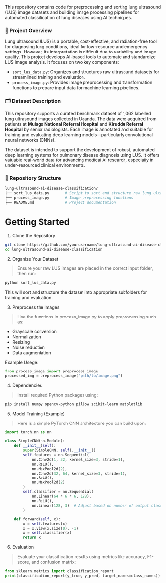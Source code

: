 This repository contains code for preprocessing and sorting lung ultrasound (LUS) image datasets and building image processing pipelines for automated classification of lung diseases using AI techniques.

### 🧠 Project Overview

Lung ultrasound (LUS) is a portable, cost-effective, and radiation-free tool for diagnosing lung conditions, ideal for low-resource and emergency settings. However, its interpretation is difficult due to variability and image quality. This project develops AI-based tools to automate and standardize LUS image analysis. It focuses on two key components:

- `sort_lus_data.py`: Organizes and structures raw ultrasound datasets for streamlined training and evaluation.
- `process_image.py`: Provides image preprocessing and transformation functions to prepare input data for machine learning pipelines.

### 🗂️ Dataset Description

This repository supports a curated benchmark dataset of 1,062 labelled lung ultrasound images collected in Uganda. The data were acquired from patients at **Mulago National Referral Hospital** and **Kiruddu Referral Hospital** by senior radiologists. Each image is annotated and suitable for training and evaluating deep learning models—particularly convolutional neural networks (CNNs).

The dataset is intended to support the development of robust, automated deep learning systems for pulmonary disease diagnosis using LUS. It offers valuable real-world data for advancing medical AI research, especially in under-resourced clinical environments.

### 📁 Repository Structure

```bash
lung-ultrasound-ai-disease-classification/
├── sort_lus_data.py       # Script to sort and structure raw lung ultrasound image data
├── process_image.py       # Image preprocessing functions
├── README.md              # Project documentation
```

# Getting Started
1. Clone the Repository
```bash
git clone https://github.com/yourusername/lung-ultrasound-ai-disease-classification.git
cd lung-ultrasound-ai-disease-classification
```

2. Organize Your Dataset
  > Ensure your raw LUS images are placed in the correct input folder, then run:

```bash
python sort_lus_data.py
```
This will sort and structure the dataset into appropriate subfolders for training and evaluation.

3. Preprocess the Images
> Use the functions in process_image.py to apply preprocessing such as:

- Grayscale conversion
- Normalization
- Resizing
- Noise reduction
- Data augmentation

Example Usege:

```python
from process_image import preprocess_image
processed_img = preprocess_image("path/to/image.png")
```

4. Dependencies
> Install required Python packages using:
```bash
pip install numpy opencv-python pillow scikit-learn matplotlib
```

5. Model Training (Example)
> Here is a simple PyTorch CNN architecture you can build upon:
```python
import torch.nn as nn

class SimpleCNN(nn.Module):
    def __init__(self):
        super(SimpleCNN, self).__init__()
        self.features = nn.Sequential(
            nn.Conv2d(1, 32, kernel_size=3, stride=1),
            nn.ReLU(),
            nn.MaxPool2d(2),
            nn.Conv2d(32, 64, kernel_size=3, stride=1),
            nn.ReLU(),
            nn.MaxPool2d(2)
        )
        self.classifier = nn.Sequential(
            nn.Linear(64 * 6 * 6, 128),
            nn.ReLU(),
            nn.Linear(128, 3)  # Adjust based on number of output classes
        )

    def forward(self, x):
        x = self.features(x)
        x = x.view(x.size(0), -1)
        x = self.classifier(x)
        return x
```
6. Evaluation
> Evaluate your classification results using metrics like accuracy, F1-score, and confusion matrix:
```python
from sklearn.metrics import classification_report
print(classification_report(y_true, y_pred, target_names=class_names))
```




